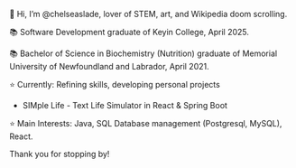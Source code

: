 👋 Hi, I’m @chelseaslade, lover of STEM, art, and Wikipedia doom scrolling. 

📚 Software Development graduate of Keyin College, April 2025.

📚 Bachelor of Science in Biochemistry (Nutrition) graduate of Memorial University of Newfoundland and Labrador, April 2021.

⭐️ Currently: Refining skills, developing personal projects 
* SIMple Life - Text Life Simulator in React & Spring Boot

⭐️ Main Interests: Java, SQL Database management (Postgresql, MySQL), React. 

Thank you for stopping by! 
